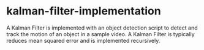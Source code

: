 # kalman-filter-implementation
A Kalman Filter is implemented with an object detection script to detect and track the motion of an object in a sample video. A Kalman Filter is typically reduces mean squared error and is implemented recursively. 
